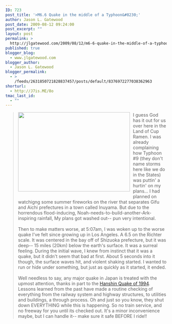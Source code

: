 ```yaml
---
ID: 723
post_title: '>M6.6 Quake in the middle of a Typhoon&#8230;'
author: Jason L. Gatewood
post_date: 2009-08-12 09:24:00
post_excerpt: ""
layout: post
permalink: >
  http://jlgatewood.com/2009/08/12/m6-6-quake-in-the-middle-of-a-typhoon/
published: true
blogger_blog:
  - www.jlgatewood.com
blogger_author:
  - Jason L. Gatewood
blogger_permalink:
  - >
    /feeds/2631850721828837457/posts/default/8376972277038362963
shorturl:
  - http://J7is.ME/8o
tmac_last_id:
  - ""
---
```

><a href="http://www.jlgatewood.com/wp-content/uploads/2010/10/wq11005aw.jpg"><img style="margin: 0pt 10px 10px 0pt; float: left; cursor: pointer; width: 349px; height: 248px;" src="http://www.jlgatewood.com/wp-content/uploads/2010/10/wq11005aw.jpg" alt="" border="0" /></a>I guess God has it out for us over here in the Land of Cup Ramen.  I was already complaining how Typhoon #9 (they don't name storms here like we do in the States) was puttin' a hurtin' on my plans...  I had planned on watchigng some summer fireworks on the river that separates Gifu and Aichi prefectures in a town called Inuyama.  But due to the horrendous flood-inducing, Noah-needs-to-build-another-Ark-inspiring rainfall, My plans got washed out-- pun very intentional.<br /><br />Then to make matters worse, at 5:07am, I was woken up to the worse quake I've felt since growing up in Los Angeles.  A 6.5 on the Richter scale.  It was centered in the bay off of Shizuoka prefecture, but it was deep-- 15 miles (20km) below the earth's surface.  It was a surreal feeling.  During the initial wave, I knew from instinct that it was a quake, but it didn't seem that bad at first.  About 5 seconds into it though, the surface waves hit, and violent shaking started.  I wanted to run or hide under something, but just as quickly as it started, it ended.<br /><br />Well needless to say, any major quake in Japan is treated with the upmost attention, thanks in part to the <a href="http://en.wikipedia.org/wiki/Great_Hanshin_earthquake">Hanshin Quake of 1994</a>.  Lessons learned from the past have made a routine checking of everything from the railway system and highway structures, to utilities and buildings, a through process.  Oh and just so you know, they shut down EVERYTHING while this is happening.  So no train service, and no freeway for you until its checked out.  It's a minor inconvenience maybe, but I can handle it-- make sure it safe BEFORE I ride!!